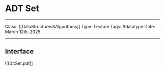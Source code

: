 # ADT Set
___
Class: [[DataStructures&Algorithms]]
Type: Lecture
Tags: #datatype 
Date: March 12th, 2025
___

## Interface
![[04Set.pdf]]